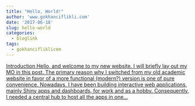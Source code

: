 ```yaml
---
title: "Hello, World!"
author: 'www.gokhanciflikli.com'
date: '2017-06-18'
slug: hello-world
categories:
  - bloglink
tags:
  - gokhancifliklicom
---
```


[Introduction Hello, and welcome to my new website. I will briefly lay out my MO in this post. The primary reason why I switched from my old academic website in favor of a more functional (modern?) version is one of pure convenience. Nowadays, I have been building interactive web applications, mainly Shiny apps and dashboards, for work and as a hobby. Consequently, I needed a central hub to host all the apps in one...<click to read more>](https://www.gokhan.io/post/hello-world/)

